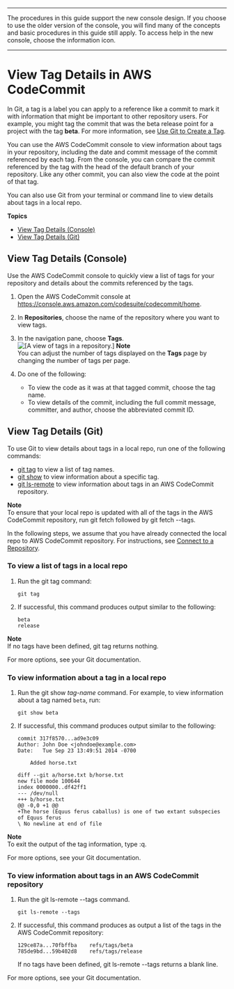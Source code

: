--------

 The procedures in this guide support the new console design\. If you choose to use the older version of the console, you will find many of the concepts and basic procedures in this guide still apply\. To access help in the new console, choose the information icon\.

--------

# View Tag Details in AWS CodeCommit<a name="how-to-view-tag-details"></a>

In Git, a tag is a label you can apply to a reference like a commit to mark it with information that might be important to other repository users\. For example, you might tag the commit that was the beta release point for a project with the tag **beta**\. For more information, see [Use Git to Create a Tag](how-to-create-tag.md#how-to-create-tag-git)\.

You can use the AWS CodeCommit console to view information about tags in your repository, including the date and commit message of the commit referenced by each tag\. From the console, you can compare the commit referenced by the tag with the head of the default branch of your repository\. Like any other commit, you can also view the code at the point of that tag\.

You can also use Git from your terminal or command line to view details about tags in a local repo\. 

**Topics**
+ [View Tag Details \(Console\)](#how-to-view-tag-details-console)
+ [View Tag Details \(Git\)](#how-to-view-tag-details-git)

## View Tag Details \(Console\)<a name="how-to-view-tag-details-console"></a>

Use the AWS CodeCommit console to quickly view a list of tags for your repository and details about the commits referenced by the tags\.

1. Open the AWS CodeCommit console at [https://console\.aws\.amazon\.com/codesuite/codecommit/home](https://console.aws.amazon.com/codesuite/codecommit/home)\.

1. In **Repositories**, choose the name of the repository where you want to view tags\. 

1. In the navigation pane, choose **Tags**\.  
![\[A view of tags in a repository.\]](http://docs.aws.amazon.com/codecommit/latest/userguide/images/codecommit-tags-view.png)
**Note**  
You can adjust the number of tags displayed on the **Tags** page by changing the number of tags per page\. 

1. Do one of the following:
   + To view the code as it was at that tagged commit, choose the tag name\.
   + To view details of the commit, including the full commit message, committer, and author, choose the abbreviated commit ID\.

## View Tag Details \(Git\)<a name="how-to-view-tag-details-git"></a>

To use Git to view details about tags in a local repo, run one of the following commands:
+ [git tag](#how-to-view-tag-details-git-tag) to view a list of tag names\.
+ [git show](#how-to-view-tag-details-git-show) to view information about a specific tag\.
+ [git ls\-remote](#how-to-view-tag-details-git-remote) to view information about tags in an AWS CodeCommit repository\.

**Note**  
To ensure that your local repo is updated with all of the tags in the AWS CodeCommit repository, run git fetch followed by git fetch \-\-tags\.

In the following steps, we assume that you have already connected the local repo to AWS CodeCommit repository\. For instructions, see [Connect to a Repository](how-to-connect.md)\.

### To view a list of tags in a local repo<a name="how-to-view-tag-details-git-tag"></a>

1. Run the git tag command:

   ```
   git tag
   ```

1. If successful, this command produces output similar to the following:

   ```
   beta
   release
   ```
**Note**  
If no tags have been defined, git tag returns nothing\.

For more options, see your Git documentation\.

### To view information about a tag in a local repo<a name="how-to-view-tag-details-git-show"></a>

1. Run the git show *tag\-name* command\. For example, to view information about a tag named `beta`, run:

   ```
   git show beta
   ```

1. If successful, this command produces output similar to the following:

   ```
   commit 317f8570...ad9e3c09
   Author: John Doe <johndoe@example.com>
   Date:   Tue Sep 23 13:49:51 2014 -0700
   
       Added horse.txt
   
   diff --git a/horse.txt b/horse.txt
   new file mode 100644
   index 0000000..df42ff1
   --- /dev/null
   +++ b/horse.txt
   @@ -0,0 +1 @@
   +The horse (Equus ferus caballus) is one of two extant subspecies of Equus ferus
   \ No newline at end of file
   ```
**Note**  
To exit the output of the tag information, type :q\.

For more options, see your Git documentation\.

### To view information about tags in an AWS CodeCommit repository<a name="how-to-view-tag-details-git-remote"></a>

1. Run the git ls\-remote \-\-tags command\.

   ```
   git ls-remote --tags
   ```

1. If successful, this command produces as output a list of the tags in the AWS CodeCommit repository: 

   ```
   129ce87a...70fbffba    refs/tags/beta
   785de9bd...59b402d8    refs/tags/release
   ```

   If no tags have been defined, git ls\-remote \-\-tags returns a blank line\.

For more options, see your Git documentation\.
